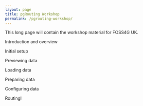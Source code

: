 ```yaml
---
layout: page
title: pgRouting Workshop
permalink: /pgrouting-workshop/
---
```


This long page will contain the workshop material for FOSS4G UK.

Introduction and overview

Initial setup

Previewing data

Loading data

Preparing data

Configuring data

Routing!
